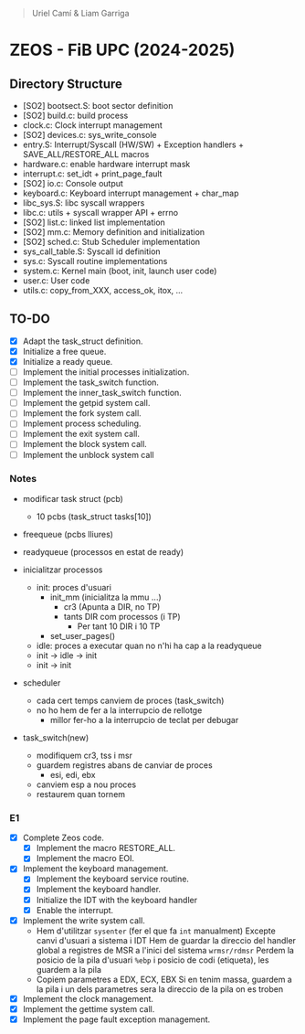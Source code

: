> Uriel Camí & Liam Garriga

# ZEOS - FiB UPC (2024-2025)

## Directory Structure

- [SO2] bootsect.S: boot sector definition
- [SO2] build.c: build process
- clock.c: Clock interrupt management
- [SO2] devices.c: sys_write_console
- entry.S: Interrupt/Syscall (HW/SW) + Exception handlers + SAVE_ALL/RESTORE_ALL macros
- hardware.c: enable hardware interrupt mask
- interrupt.c: set_idt + print_page_fault
- [SO2] io.c: Console output
- keyboard.c: Keyboard interrupt management + char_map
- libc_sys.S: libc syscall wrappers
- libc.c: utils + syscall wrapper API + errno
- [SO2] list.c: linked list implementation
- [SO2] mm.c: Memory definition and initialization
- [SO2] sched.c: Stub Scheduler implementation
- sys_call_table.S: Syscall id definition
- sys.c: Syscall routine implementations
- system.c: Kernel main (boot, init, launch user code)
- user.c: User code
- utils.c: copy_from_XXX, access_ok, itox, ...

## TO-DO

- [x] Adapt the task_struct definition.
- [x] Initialize a free queue.
- [x] Initialize a ready queue.
- [ ] Implement the initial processes initialization.
- [ ] Implement the task_switch function.
- [ ] Implement the inner_task_switch function.
- [ ] Implement the getpid system call.
- [ ] Implement the fork system call.
- [ ] Implement process scheduling.
- [ ] Implement the exit system call.
- [ ] Implement the block system call.
- [ ] Implement the unblock system call

### Notes
- modificar task struct (pcb)
	- 10 pcbs (task_struct tasks[10])
- freequeue (pcbs lliures)
- readyqueue (processos en estat de ready)
- inicialitzar processos
	- init: proces d'usuari 
		- init_mm (inicialitza la mmu ...)
			- cr3 (Apunta a DIR, no TP)
			- tants DIR com processos (i TP)
				- Per tant 10 DIR i 10 TP
		- set_user_pages()
	- idle: proces a executar quan no n'hi ha cap a la readyqueue
	- init -> idle -> init
	- init -> init

- scheduler
	- cada cert temps canviem de proces (task_switch)
	- no ho hem de fer a la interrupcio de rellotge
		- millor fer-ho a la interrupcio de teclat per debugar
- task_switch(new)
  - modifiquem cr3, tss i msr
  - guardem registres abans de canviar de proces
    - esi, edi, ebx
  - canviem esp a nou proces
  - restaurem quan tornem

### E1
- [x] Complete Zeos code.
    - [x] Implement the macro RESTORE_ALL.
    - [x] Implement the macro EOI.
- [x] Implement the keyboard management.
    - [x] Implement the keyboard service routine.
    - [x] Implement the keyboard handler.
    - [x] Initialize the IDT with the keyboard handler
    - [x] Enable the interrupt.
- [x] Implement the write system call.
    - Hem d'utilitzar `sysenter` (fer el que fa `int` manualment)
      Excepte canvi d'usuari a sistema i IDT
      Hem de guardar la direccio del handler global a registres de MSR a l'inici del sistema `wrmsr/rdmsr`
      Perdem la posicio de la pila d'usuari `%ebp` i posicio de codi (etiqueta), les guardem a la pila
    - Copiem parametres a EDX, ECX, EBX
      Si en tenim massa, guardem a la pila i un dels parametres sera la direccio de la pila on es troben
- [x] Implement the clock management.
- [x] Implement the gettime system call.
- [x] Implement the page fault exception management.
